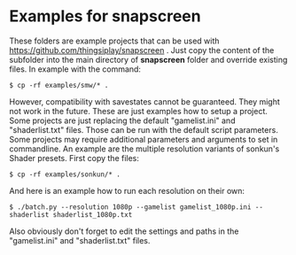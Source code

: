 # Examples for snapscreen

These folders are example projects that can be used with
https://github.com/thingsiplay/snapscreen . Just copy the content of the
subfolder into the main directory of **snapscreen** folder and override
existing files. In example with the command:

    $ cp -rf examples/smw/* .

However, compatibility with savestates cannot be guaranteed. They might not
work in the future. These are just examples how to setup a project. Some
projects are just replacing the default "gamelist.ini" and "shaderlist.txt"
files. Those can be run with the default script parameters. Some projects may
require additional parameters and arguments to set in commandline. An example
are the multiple resolution variants of sonkun's Shader presets. First copy the
files:

    $ cp -rf examples/sonkun/* .

And here is an example how to run each resolution on their own:

    $ ./batch.py --resolution 1080p --gamelist gamelist_1080p.ini --shaderlist shaderlist_1080p.txt

Also obviously don't forget to edit the settings and paths in the
"gamelist.ini" and "shaderlist.txt" files.
